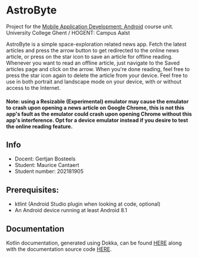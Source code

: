 # AstroByte

Project for the [Mobile Application Development: Android](https://bamaflexweb.hogent.be/BMFUIDetailxOLOD.aspx?a=170865&b=5&c=2) course unit.
University College Ghent / HOGENT: Campus Aalst

AstroByte is a simple space-exploration related news app.
Fetch the latest articles and press the arrow button to get redirected to the online news article, or press on the star icon to save an article for offline reading.
Whenever you want to read an offline article, just navigate to the Saved articles page and click on the arrow. When you're done reading, feel free to press the star icon again to delete the article from your device.
Feel free to use in both portrait and landscape mode on your device, with or without access to the Internet.

#### **Note:** using a Resizable (Experimental) emulator may cause the emulator to crash upon opening a news article on Google Chrome, this is not this app's fault as the emulator could crash upon opening Chrome without this app's interference. Opt for a device emulator instead if you desire to test the online reading feature.


## Info

* Docent: Gertjan Bosteels
* Student: Maurice Cantaert
* Student number: 202181905

## Prerequisites:
- ktlint (Android Studio plugin when looking at code, optional)
- An Android device running at least Android 8.1 

## Documentation
Kotlin documentation, generated using Dokka, can be found [HERE](https://skerath.github.io/2324-MobileAppDevAndroid-MauriceCantaert/) along with the documentation source code [HERE](docs/index.html).
